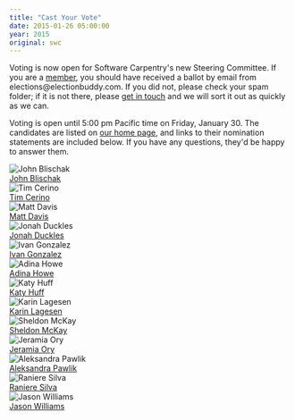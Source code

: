 ```yaml
---
title: "Cast Your Vote"
date: 2015-01-26 05:00:00
year: 2015
original: swc
---
```

<p>
  Voting is now open for Software Carpentry's new Steering Committee.
  If you are a <a href="{{site.baseurl}}/scf/members.html">member</a>,
  you should have received a ballot by email
  from elections@electionbuddy.com.
  If you did not, please check your spam folder;
  if it is not there,
  please <a href="gvwilson@software-carpentry.org">get in touch</a>
  and we will sort it out as quickly as we can.
</p>
<p>
  Voting is open until 5:00 pm Pacific time on Friday, January 30.
  The candidates are listed on <a href="{{site.baseurl}}">our home page</a>,
  and links to their nomination statements are included below.
  If you have any questions,
  they'd be happy to answer them.
</p>
<div class="row">

  <div class="col-sm-3">
    <img src="{{site.github.url}}/files/people/blischak_j.jpg" alt="John Blischak" />
    <br/>
    <a href="{{site.baseurl}}/blog/2015/01/scf-nomination-blischak.html">John Blischak</a>
  </div>

  <div class="col-sm-3">
    <img src="{{site.github.url}}/files/people/cerino_t.jpg" alt="Tim Cerino" />
    <br/>
    <a href="{{site.baseurl}}/blog/2015/01/scf-nomination-cerino.html">Tim Cerino</a>
  </div>

  <div class="col-sm-3">
    <img src="{{site.github.url}}/files/people/davis_m.jpg" alt="Matt Davis" />
    <br/>
    <a href="{{site.baseurl}}/blog/2015/01/scf-nomination-davis.html">Matt Davis</a>
  </div>

  <div class="col-sm-3">
    <img src="{{site.github.url}}/files/people/duckles_jonah.jpg" alt="Jonah Duckles" />
    <br/>
    <a href="{{site.baseurl}}/blog/2015/01/scf-nomination-duckles.html">Jonah Duckles</a>
  </div>

</div>

<div class="row">

  <div class="col-sm-3">
    <img src="{{site.github.url}}/files/people/gonzalez_ivan.jpg" alt="Ivan Gonzalez" />
    <br/>
    <a href="{{site.baseurl}}/blog/2015/01/scf-nomination-gonzalez.html">Ivan Gonzalez</a>
  </div>

  <div class="col-sm-3">
    <img src="{{site.github.url}}/files/people/chuang-howe_a.jpg" alt="Adina Howe" />
    <br/>
    <a href="{{site.baseurl}}/blog/2015/01/scf-nomination-howe.html">Adina Howe</a>
  </div>

  <div class="col-sm-3">
    <img src="{{site.github.url}}/files/people/huff_k.png" alt="Katy Huff" />
    <br/>
    <a href="{{site.baseurl}}/blog/2015/01/scf-nomination-huff.html">Katy Huff</a>
  </div>

  <div class="col-sm-3">
    <img src="{{site.github.url}}/files/people/lagesen_k.jpg" alt="Karin Lagesen" />
    <br/>
    <a href="{{site.baseurl}}/blog/2015/01/scf-nomination-lagesen.html">Karin Lagesen</a>
  </div>

</div>

<div class="row">

  <div class="col-sm-3">
    <img src="{{site.github.url}}/files/people/mckay_sheldon.jpg" alt="Sheldon McKay" />
    <br/>
    <a href="{{site.baseurl}}/blog/2015/01/scf-nomination-mckay.html">Sheldon McKay</a>
  </div>

  <div class="col-sm-3">
    <img src="{{site.github.url}}/files/people/ory_j.png" alt="Jeramia Ory" />
    <br/>
    <a href="{{site.baseurl}}/blog/2015/01/scf-nomination-ory.html">Jeramia Ory</a>
  </div>

  <div class="col-sm-3">
    <img src="{{site.github.url}}/files/people/pawlik_a.jpg" alt="Aleksandra Pawlik" />
    <br/>
    <a href="{{site.baseurl}}/blog/2015/01/scf-nomination-pawlik.html">Aleksandra Pawlik</a>
  </div>

  <div class="col-sm-3">
    <img src="{{site.github.url}}/files/people/silva_raniere.jpg" alt="Raniere Silva" />
    <br/>
    <a href="{{site.baseurl}}/blog/2015/01/scf-nomination-silva.html">Raniere Silva</a>
  </div>

</div>

<div class="row">

  <div class="col-sm-3">
    <img src="{{site.github.url}}/files/people/williams_jason.jpg" alt="Jason Williams" />
    <br/>
    <a href="{{site.baseurl}}/blog/2015/01/scf-nomination-williams.html">Jason Williams</a>
  </div>

  <div class="col-sm-3">
  </div>

  <div class="col-sm-3">
  </div>

  <div class="col-sm-3">
  </div>

</div>
